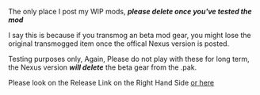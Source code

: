 The only place I post my WIP mods, _**please delete once you've tested the mod**_

I say this is because if you transmog an beta mod gear, you might lose the original transmogged item once the offical Nexus version is posted.

Testing purposes only, Again, Please do not play with these for long term, the Nexus version ***will delete*** the beta gear from the .pak. 

Please look on the Release Link on the Right Hand Side [or here](https://github.com/pommelstrike/Celery_Afterthought/releases)

